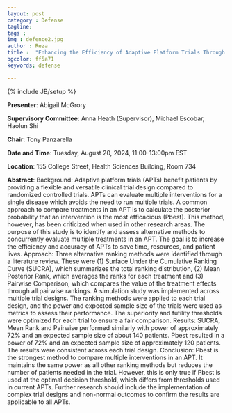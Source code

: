 ```yaml
---
layout: post
category : Defense
tagline: 
tags : 
img : defence2.jpg
author : Reza
title :  "Enhancing the Efficiency of Adaptive Platform Trials Through the Exploration of Alternative Treatment Ranking Methods (MSc)"
bgcolor: ff5a71
keywords: defense

---
```


{% include JB/setup %}


**Presenter**:  Abigail McGrory

**Supervisory Committee**:  Anna Heath (Supervisor), Michael Escobar, Haolun Shi

**Chair**: Tony Panzarella

**Date and Time**:  Tuesday, August 20, 2024, 11:00-13:00pm EST

**Location**:  155 College Street, Health Sciences Building, Room 734





<!--more-->

**Abstract**: Background: Adaptive platform trials (APTs) benefit patients by providing a flexible and 
versatile clinical trial design compared to randomized controlled trials. APTs can evaluate 
multiple interventions for a single disease which avoids the need to run multiple trials. A 
common approach to compare treatments in an APT is to calculate the posterior probability that 
an intervention is the most efficacious (Pbest). This method, however, has been criticized when 
used in other research areas. The purpose of this study is to identify and assess alternative 
methods to concurrently evaluate multiple treatments in an APT. The goal is to increase the 
efficiency and accuracy of APTs to save time, resources, and patient lives. Approach: Three 
alternative ranking methods were identified through a literature review. These were (1) Surface 
Under the Cumulative Ranking Curve (SUCRA), which summarizes the total ranking 
distribution, (2) Mean Posterior Rank, which averages the ranks for each treatment and (3) Pairwise Comparison, which compares the value of the treatment effects through all pairwise 
rankings. A simulation study was implemented across multiple trial designs. The ranking 
methods were applied to each trial design, and the power and expected sample size of the trials 
were used as metrics to assess their performance. The superiority and futility thresholds were 
optimized for each trial to ensure a fair comparison. Results: SUCRA, Mean Rank and Pairwise 
performed similarly with power of approximately 72% and an expected sample size of about 140 
patients. Pbest resulted in a power of 72% and an expected sample size of approximately 120 
patients. The results were consistent across each trial design. Conclusion: Pbest is the strongest 
method to compare multiple interventions in an APT. It maintains the same power as all other 
ranking methods but reduces the number of patients needed in the trial. However, this is only 
true if Pbest is used at the optimal decision threshold, which differs from thresholds
used in current APTs. Further research should include the implementation of complex trial
designs and non-normal outcomes to confirm the results are applicable to all APTs.
